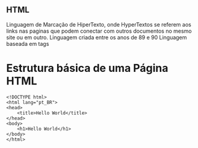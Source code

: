 ## HTML 

 Linguagem de Marcação de HiperTexto, onde HyperTextos
	 se referem aos links nas paginas que podem conectar com
	 outros documentos no mesmo site ou em outro. 
	 Linguagem criada entre os anos de 89 e 90 
	 Linguagem baseada em tags <conteudo/> 
	
# Estrutura básica de uma Página HTML

	<!DOCTYPE html>
	<html lang="pt_BR">
	<head>
		<title>Hello World</title>
	</head>
	<body>
		<h1>Hello World</h1>
	</body>
	</html>








	
	